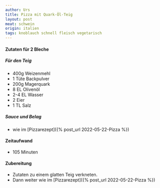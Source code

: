 ```yaml
---
author: Urs
title: Pizza mit Quark-Öl-Teig
layout: post
meat: schwein
origin: italien
tags: knoblauch schnell fleisch vegetarisch
---
```

#### Zutaten für 2 Bleche
##### Für den Teig
 * 400g Weizenmehl
 * 1 Tüte Backpulver
 * 200g Magerquark
 * 8 EL Olivenöl
 * 2-4 EL Wasser
 * 2 Eier
 * 1 TL Salz

##### Sauce und Belag
 * wie im [Pizzarezept]({% post_url 2022-05-22-Pizza %})

#### Zeitaufwand
 * 105 Minuten

#### Zubereitung
 * Zutaten zu einem glatten Teig verkneten.
 * Dann weiter wie im [Pizzarezept]({% post_url 2022-05-22-Pizza %})
